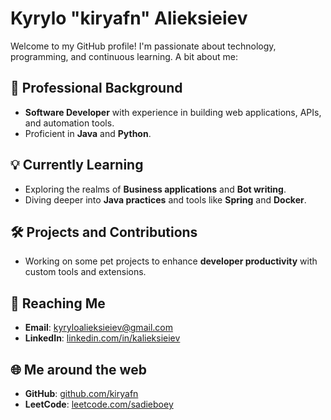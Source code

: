 <!--
**kiryafn/kiryafn** is a ✨ _special_ ✨ repository because its `README.md` (this file) appears on your GitHub profile.

Here are some ideas to get you started:

- 🔭 I’m currently working on ...
- 🌱 I’m currently learning ...
- 👯 I’m looking to collaborate on ...
- 🤔 I’m looking for help with ...
- 💬 Ask me about ...
- 📫 How to reach me: ...
- 😄 Pronouns: ...
- ⚡ Fun fact: ...
-->
# Kyrylo "kiryafn" Alieksieiev

Welcome to my GitHub profile! I'm passionate about technology, programming, and continuous learning. A bit about me:

## 🧰 Professional Background

- **Software Developer** with experience in building web applications, APIs, and automation tools.
- Proficient in **Java** and **Python**.

## 💡 Currently Learning

- Exploring the realms of **Business applications** and **Bot writing**.
- Diving deeper into **Java practices** and tools like **Spring** and **Docker**.

## 🛠️ Projects and Contributions

- Working on some pet projects to enhance **developer productivity** with custom tools and extensions.

## 🧾 Reaching Me

- **Email**: [kyryloalieksieiev@gmail.com](mailto:kyryloalieksieiev@gmail.com)
- **LinkedIn**: [linkedin.com/in/kalieksieiev](https://linkedin.com/in/kalieksieiev)

## 🌐 Me around the web

- **GitHub**: [github.com/kiryafn](https://github.com/kiryafn)
- **LeetCode**: [leetcode.com/sadieboey](https://leetcode.com/sadieboey)
